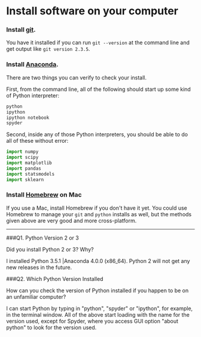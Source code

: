 # Install software on your computer


### Install [git](http://git-scm.com/).

You have it installed if you can run `git --version` at the command
line and get output like `git version 2.3.5`.


### Install [Anaconda](http://continuum.io/downloads).

There are two things you can verify to check your install.

First, from the command line, all of the following should start up
some kind of Python interpreter:

```bash
python
ipython
ipython notebook
spyder
```

Second, inside any of those Python interpreters, you should be able to
do all of these without error:

```python
import numpy
import scipy
import matplotlib
import pandas
import statsmodels
import sklearn
```

### Install [Homebrew](http://brew.sh/) on Mac

If you use a Mac, install Homebrew if you don't
have it yet. You could use Homebrew to manage your `git` and `python`
installs as well, but the methods given above are very good and more
cross-platform.

---

###Q1. Python Version 2 or 3

Did you install Python 2 or 3? Why?  

I installed Python 3.5.1 |Anaconda 4.0.0 (x86_64). Python 2 will not get any new releases in the future.

###Q2. Which Python Version Installed   

How can you check the version of Python installed if you happen to be on an unfamiliar computer?

I can start Python by typing in "python", "spyder" or "ipython", for example, in the terminal window. All of the above start loading with the name for the version used, except for Spyder, where you access GUI option "about python" to look for the version used.

 


